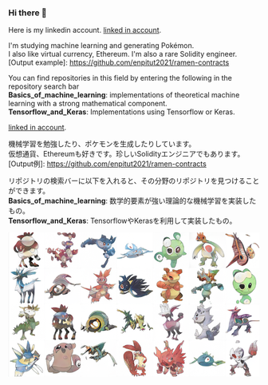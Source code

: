### Hi there 👋
Here is my linkedin account.
[linked in account](https://www.linkedin.com/in/%E6%9F%9A%E6%96%97-%E4%B8%AD%E5%B3%B6-694299213/).  

I'm studying machine learning and generating Pokémon.  
I also like virtual currency, Ethereum. I'm also a rare Solidity engineer. [Output example]: https://github.com/enpitut2021/ramen-contracts

You can find repositories in this field by entering the following in the repository search bar  
__Basics_of_machine_learning__: implementations of theoretical machine learning with a strong mathematical component.  
__Tensorflow_and_Keras__: Implementations using Tensorflow or Keras.

[linked in account](https://www.linkedin.com/in/%E6%9F%9A%E6%96%97-%E4%B8%AD%E5%B3%B6-694299213/).  

機械学習を勉強したり、ポケモンを生成したりしています。  
仮想通貨、Ethereumも好きです。珍しいSolidityエンジニアでもあります。[Output例]: https://github.com/enpitut2021/ramen-contracts

リポジトリの検索バーに以下を入れると、その分野のリポジトリを見つけることができます。  
__Basics_of_machine_learning__: 数学的要素が強い理論的な機械学習を実装したもの。  
__Tensorflow_and_Keras__: TensorflowやKerasを利用して実装したもの。

![生成したポケモン例](stylegan2-generate-pokemon.png)

<!--
**n-yuzuto/n-yuzuto** is a ✨ _special_ ✨ repository because its `README.md` (this file) appears on your GitHub profile.

Here are some ideas to get you started:

- 🔭 I’m currently working on ...
- 🌱 I’m currently learning ...
- 👯 I’m looking to collaborate on ...
- 🤔 I’m looking for help with ...
- 💬 Ask me about ...
- 📫 How to reach me: ...
- 😄 Pronouns: ...
- ⚡ Fun fact: ...
-->

